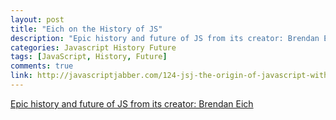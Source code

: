 ```yaml
---
layout: post
title: "Eich on the History of JS"
description: "Epic history and future of JS from its creator: Brendan Eich."
categories: Javascript History Future
tags: [JavaScript, History, Future]
comments: true
link: http://javascriptjabber.com/124-jsj-the-origin-of-javascript-with-brendan-eich/
---
```


[Epic history and future of JS from its creator: Brendan Eich](http://javascriptjabber.com/124-jsj-the-origin-of-javascript-with-brendan-eich/)
